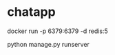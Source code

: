 # chatapp
 docker run -p 6379:6379 -d redis:5

 python manage.py runserver

<img src="ex/a.png" alt=""/>
<img src="ex/b.png" alt=""/>
<img src="ex/c.png" alt=""/>
<img src="ex/d.png" alt=""/>
<img src="ex/e.png" alt=""/>

